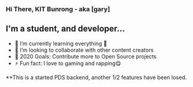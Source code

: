 ### Hi There, KIT Bunrong - aka [gary]

## I'm a student, and developer...

- 🌱 I’m currently learning everything 🤣
- 👯 I’m looking to collaborate with other content creators
- 🥅 2020 Goals: Contribute more to Open Source projects
- ⚡ Fun fact: I love to gaming and rapping😋

**This is a started PDS backend, another 1/2 features have been losed.
